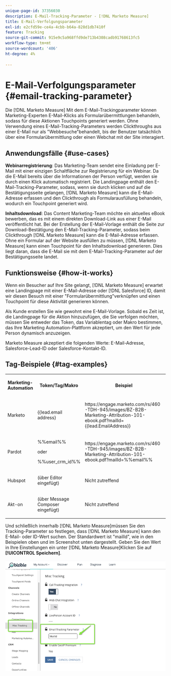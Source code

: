 ```yaml
---
unique-page-id: 37356030
description: E-Mail-Tracking-Parameter - [!DNL Marketo Measure]
title: E-Mail-Verfolgungsparameter
exl-id: e2cfd59e-ce4a-4cbb-b64a-828d1db7410f
feature: Tracking
source-git-commit: 915e9c5a968ffd9de713b4308cadb91768613fc5
workflow-type: tm+mt
source-wordcount: '406'
ht-degree: 4%

---
```


# E-Mail-Verfolgungsparameter {#email-tracking-parameter}

Die [!DNL Marketo Measure] Mit dem E-Mail-Trackingparameter können Marketing-Experten E-Mail-Klicks als Formularübermittlungen behandeln, sodass für diese Aktionen Touchpoints generiert werden. Ohne Verwendung eines E-Mail-Tracking-Parameters werden Clickthroughs aus einer E-Mail nur als &quot;Webbesuche&quot;behandelt, bis der Benutzer tatsächlich über eine Formularübermittlung oder einen Webchat mit der Site interagiert.

## Anwendungsfälle  {#use-cases}

**Webinarregistrierung**: Das Marketing-Team sendet eine Einladung per E-Mail mit einer einzigen Schaltfläche zur Registrierung für ein Webinar. Da die E-Mail bereits über die Informationen der Person verfügt, werden sie durch einen Klick automatisch registriert. Die Landingpage enthält den E-Mail-Tracking-Parameter, sodass, wenn sie durch klicken und auf die Bestätigungsseite gelangen, [!DNL Marketo Measure] kann die E-Mail-Adresse erfassen und den Clickthrough als Formularausfüllung behandeln, wodurch ein Touchpoint generiert wird.

**Inhaltsdownload**: Das Content Marketing-Team möchte ein aktuelles eBook bewerben, das es mit einem direkten Download-Link aus einer E-Mail veröffentlicht hat. Bei der Erstellung der E-Mail-Vorlage enthält die Seite zur Download-Bestätigung den E-Mail-Tracking-Parameter, sodass beim Clickthrough [!DNL Marketo Measure] kann die E-Mail-Adresse erfassen. Ohne ein Formular auf der Website ausfüllen zu müssen, [!DNL Marketo Measure] kann einen Touchpoint für den Inhaltsdownload generieren. Dies liegt daran, dass die E-Mail sie mit dem E-Mail-Tracking-Parameter auf der Bestätigungsseite landet.

## Funktionsweise {#how-it-works}

Wenn ein Besucher auf Ihre Site gelangt, [!DNL Marketo Measure] erwartet eine Landingpage mit einer E-Mail-Adresse oder [!DNL Salesforce] ID, damit wir diesen Besuch mit einer &quot;Formularübermittlung&quot;verknüpfen und einen Touchpoint für diese Aktivität generieren können.

Als Kunde erstellen Sie wie gewohnt eine E-Mail-Vorlage. Sobald es Zeit ist, die Landingpage für die Aktion hinzuzufügen, die Sie verfolgen möchten, müssen Sie entweder das Token, das Variablentag oder Makro bestimmen, das Ihre Marketing Automation-Plattform akzeptiert, um den Wert für jede Person dynamisch anzuzeigen.

Marketo Measure akzeptiert die folgenden Werte: E-Mail-Adresse, Salesforce-Lead-ID oder Salesforce-Kontakt-ID.

## Tag-Beispiele {#tag-examples}

<table> 
 <colgroup> 
  <col> 
  <col> 
  <col> 
  <col> 
 </colgroup> 
 <tbody> 
  <tr> 
   <th><p>Marketing-Automation</p></th> 
   <th><p>Token/Tag/Makro </p></th> 
   <th><p>Beispiel</p></th> 
   <th><p>unterstützendes Material</p></th> 
  </tr> 
  <tr> 
   <td><p>Marketo</p></td> 
   <td><p>{{lead.email address} </p></td> 
   <td><p>https://engage.marketo.com/rs/460-TDH-945/images/BZ-B2B-Marketing-Attribution-101-ebook.pdf?mailId={{lead.EmailAddress}}</p></td> 
   <td><p>https://experienceleague.adobe.com/docs/marketo/using/product-docs/demand-generation/landing-pages/personalizing-landing-pages/tokens-overview.html</p></td> 
  </tr> 
  <tr> 
   <td><p>Pardot</p></td> 
   <td><p>%%email%% </p><p>oder</p><p>%%user_crm_id%%</p></td> 
   <td><p>https://engage.marketo.com/rs/460-TDH-945/images/BZ-B2B-Marketing-Attribution-101-ebook.pdf?mailId=%%email%%</p></td> 
   <td><p>https://help.salesforce.com/s/articleView?language=en_US&amp;id=pardot_variable_tags_reference.htm&amp;type=5</p></td> 
  </tr> 
  <tr> 
   <td><p>Hubspot</p></td> 
   <td><p>(über Editor eingefügt)</p></td> 
   <td><p>Nicht zutreffend</p></td> 
   <td><p>https://knowledge.hubspot.com/website-pages/personalize-your-content</p></td> 
  </tr> 
  <tr> 
   <td><p>Akt-on</p></td> 
   <td><p>(über Message Composer eingefügt)</p></td> 
   <td><p>Nicht zutreffend</p></td> 
   <td><p>https://connect.act-on.com/hc/en-us/articles/360033436074-How-to-Personalize-Email-Content-with-CRM-Data</p></td> 
  </tr> 
 </tbody> 
</table>

Und schließlich innerhalb [!DNL Marketo Measure]müssen Sie den Tracking-Parameter so festlegen, dass [!DNL Marketo Measure] kann den E-Mail- oder ID-Wert suchen. Der Standardwert ist &quot;mailId&quot;, wie in den Beispielen oben und im Screenshot unten dargestellt. Geben Sie den Wert in Ihre Einstellungen ein unter [!DNL Marketo Measure]Klicken Sie auf **[!UICONTROL Speichern]**.

![](assets/one.png)
